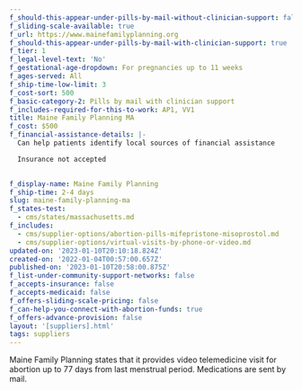 ```yaml
---
f_should-this-appear-under-pills-by-mail-without-clinician-support: false
f_sliding-scale-available: true
f_url: https://www.mainefamilyplanning.org
f_should-this-appear-under-pills-by-mail-with-clinician-support: true
f_tier: 1
f_legal-level-text: 'No'
f_gestational-age-dropdown: For pregnancies up to 11 weeks
f_ages-served: All
f_ship-time-low-limit: 3
f_cost-sort: 500
f_basic-category-2: Pills by mail with clinician support
f_includes-required-for-this-to-work: AP1, VV1
title: Maine Family Planning MA
f_cost: $500
f_financial-assistance-details: |-
  Can help patients identify local sources of financial assistance

  Insurance not accepted

  ‍
f_display-name: Maine Family Planning
f_ship-time: 2-4 days
slug: maine-family-planning-ma
f_states-test:
  - cms/states/massachusetts.md
f_includes:
  - cms/supplier-options/abortion-pills-mifepristone-misoprostol.md
  - cms/supplier-options/virtual-visits-by-phone-or-video.md
updated-on: '2023-01-10T20:10:18.824Z'
created-on: '2022-01-04T00:57:00.657Z'
published-on: '2023-01-10T20:58:00.875Z'
f_list-under-community-support-networks: false
f_accepts-insurance: false
f_accepts-medicaid: false
f_offers-sliding-scale-pricing: false
f_can-help-you-connect-with-abortion-funds: true
f_offers-advance-provision: false
layout: '[suppliers].html'
tags: suppliers
---
```


Maine Family Planning states that it provides video telemedicine visit for abortion up to 77 days from last menstrual period. Medications are sent by mail.

‍

